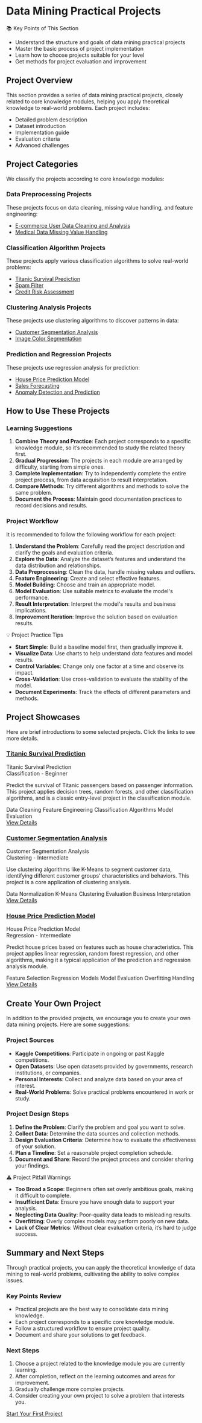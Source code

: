 # Data Mining Practical Projects

<div class="knowledge-card">
  <div class="knowledge-card__title">
    <span class="icon">📚</span> Key Points of This Section
  </div>
  <div class="knowledge-card__content">
    <ul>
      <li>Understand the structure and goals of data mining practical projects</li>
      <li>Master the basic process of project implementation</li>
      <li>Learn how to choose projects suitable for your level</li>
      <li>Get methods for project evaluation and improvement</li>
    </ul>
  </div>
</div>

## Project Overview

This section provides a series of data mining practical projects, closely related to core knowledge modules, helping you apply theoretical knowledge to real-world problems. Each project includes:

- Detailed problem description
- Dataset introduction
- Implementation guide
- Evaluation criteria
- Advanced challenges

## Project Categories

We classify the projects according to core knowledge modules:

### Data Preprocessing Projects

These projects focus on data cleaning, missing value handling, and feature engineering:
- [E-commerce User Data Cleaning and Analysis](/en/projects/preprocessing/ecommerce-data.html)
- [Medical Data Missing Value Handling](/en/projects/preprocessing/medical-missing-values.html)

### Classification Algorithm Projects

These projects apply various classification algorithms to solve real-world problems:
- [Titanic Survival Prediction](/en/projects/classification/titanic.html)
- [Spam Filter](/en/projects/classification/spam-filter.html)
- [Credit Risk Assessment](/en/projects/classification/credit-risk.html)

### Clustering Analysis Projects

These projects use clustering algorithms to discover patterns in data:
- [Customer Segmentation Analysis](/en/projects/clustering/customer-segmentation.html)
- [Image Color Segmentation](/en/projects/clustering/image-segmentation.html)

### Prediction and Regression Projects

These projects use regression analysis for prediction:
- [House Price Prediction Model](/en/projects/regression/house-price.html)
- [Sales Forecasting](/en/projects/regression/sales-forecast.html)
- [Anomaly Detection and Prediction](/en/projects/regression/anomaly-detection.html)

## How to Use These Projects

### Learning Suggestions

1. **Combine Theory and Practice**: Each project corresponds to a specific knowledge module, so it’s recommended to study the related theory first.
2. **Gradual Progression**: The projects in each module are arranged by difficulty, starting from simple ones.
3. **Complete Implementation**: Try to independently complete the entire project process, from data acquisition to result interpretation.
4. **Compare Methods**: Try different algorithms and methods to solve the same problem.
5. **Document the Process**: Maintain good documentation practices to record decisions and results.

### Project Workflow

It is recommended to follow the following workflow for each project:

1. **Understand the Problem**: Carefully read the project description and clarify the goals and evaluation criteria.
2. **Explore the Data**: Analyze the dataset’s features and understand the data distribution and relationships.
3. **Data Preprocessing**: Clean the data, handle missing values and outliers.
4. **Feature Engineering**: Create and select effective features.
5. **Model Building**: Choose and train an appropriate model.
6. **Model Evaluation**: Use suitable metrics to evaluate the model's performance.
7. **Result Interpretation**: Interpret the model's results and business implications.
8. **Improvement Iteration**: Improve the solution based on evaluation results.

<div class="knowledge-card">
  <div class="knowledge-card__title">
    <span class="icon">💡</span> Project Practice Tips
  </div>
  <div class="knowledge-card__content">
    <ul>
      <li><strong>Start Simple</strong>: Build a baseline model first, then gradually improve it.</li>
      <li><strong>Visualize Data</strong>: Use charts to help understand data features and model results.</li>
      <li><strong>Control Variables</strong>: Change only one factor at a time and observe its impact.</li>
      <li><strong>Cross-Validation</strong>: Use cross-validation to evaluate the stability of the model.</li>
      <li><strong>Document Experiments</strong>: Track the effects of different parameters and methods.</li>
    </ul>
  </div>
</div>

## Project Showcases

Here are brief introductions to some selected projects. Click the links to see more details.

### [Titanic Survival Prediction](/en/projects/classification/titanic.html)

<div class="project-card">
  <div class="project-card__header">
    <div class="project-card__title">Titanic Survival Prediction</div>
    <div class="project-card__tags">
      <span class="tag">Classification - </span>
      <span class="tag">Beginner</span>
    </div>
  </div>
  <div class="project-card__content">
    <p>Predict the survival of Titanic passengers based on passenger information. This project applies decision trees, random forests, and other classification algorithms, and is a classic entry-level project in the classification module.</p>
    <div class="project-card__skills">
      <span class="skill">Data Cleaning</span>
      <span class="skill">Feature Engineering</span>
      <span class="skill">Classification Algorithms</span>
      <span class="skill">Model Evaluation</span>
    </div>
  </div>
  <div class="project-card__footer">
    <a href="/en/projects/classification/titanic.html" class="button">View Details</a>
  </div>
</div>

### [Customer Segmentation Analysis](/en/projects/clustering/customer-segmentation.html)

<div class="project-card">
  <div class="project-card__header">
    <div class="project-card__title">Customer Segmentation Analysis</div>
    <div class="project-card__tags">
      <span class="tag">Clustering - </span>
      <span class="tag">Intermediate</span>
    </div>
  </div>
  <div class="project-card__content">
    <p>Use clustering algorithms like K-Means to segment customer data, identifying different customer groups' characteristics and behaviors. This project is a core application of clustering analysis.</p>
    <div class="project-card__skills">
      <span class="skill">Data Normalization</span>
      <span class="skill">K-Means</span>
      <span class="skill">Clustering Evaluation</span>
      <span class="skill">Business Interpretation</span>
    </div>
  </div>
  <div class="project-card__footer">
    <a href="/en/projects/clustering/customer-segmentation.html" class="button">View Details</a>
  </div>
</div>

### [House Price Prediction Model](/en/projects/regression/house-price.html)

<div class="project-card">
  <div class="project-card__header">
    <div class="project-card__title">House Price Prediction Model</div>
    <div class="project-card__tags">
      <span class="tag">Regression - </span>
      <span class="tag">Intermediate</span>
    </div>
  </div>
  <div class="project-card__content">
    <p>Predict house prices based on features such as house characteristics. This project applies linear regression, random forest regression, and other algorithms, making it a typical application of the prediction and regression analysis module.</p>
    <div class="project-card__skills">
      <span class="skill">Feature Selection</span>
      <span class="skill">Regression Models</span>
      <span class="skill">Model Evaluation</span>
      <span class="skill">Overfitting Handling</span>
    </div>
  </div>
  <div class="project-card__footer">
    <a href="/en/projects/regression/house-price.html" class="button">View Details</a>
  </div>
</div>

## Create Your Own Project

In addition to the provided projects, we encourage you to create your own data mining projects. Here are some suggestions:

### Project Sources

- **Kaggle Competitions**: Participate in ongoing or past Kaggle competitions.
- **Open Datasets**: Use open datasets provided by governments, research institutions, or companies.
- **Personal Interests**: Collect and analyze data based on your area of interest.
- **Real-World Problems**: Solve practical problems encountered in work or study.

### Project Design Steps

1. **Define the Problem**: Clarify the problem and goal you want to solve.
2. **Collect Data**: Determine the data sources and collection methods.
3. **Design Evaluation Criteria**: Determine how to evaluate the effectiveness of your solution.
4. **Plan a Timeline**: Set a reasonable project completion schedule.
5. **Document and Share**: Record the project process and consider sharing your findings.

<div class="knowledge-card">
  <div class="knowledge-card__title">
    <span class="icon">⚠️</span> Project Pitfall Warnings
  </div>
  <div class="knowledge-card__content">
    <ul>
      <li><strong>Too Broad a Scope</strong>: Beginners often set overly ambitious goals, making it difficult to complete.</li>
      <li><strong>Insufficient Data</strong>: Ensure you have enough data to support your analysis.</li>
      <li><strong>Neglecting Data Quality</strong>: Poor-quality data leads to misleading results.</li>
      <li><strong>Overfitting</strong>: Overly complex models may perform poorly on new data.</li>
      <li><strong>Lack of Clear Metrics</strong>: Without clear evaluation criteria, it’s hard to judge success.</li>
    </ul>
  </div>
</div>

## Summary and Next Steps

Through practical projects, you can apply the theoretical knowledge of data mining to real-world problems, cultivating the ability to solve complex issues.

### Key Points Review

- Practical projects are the best way to consolidate data mining knowledge.
- Each project corresponds to a specific core knowledge module.
- Follow a structured workflow to ensure project quality.
- Document and share your solutions to get feedback.

### Next Steps

1. Choose a project related to the knowledge module you are currently learning.
2. After completion, reflect on the learning outcomes and areas for improvement.
3. Gradually challenge more complex projects.
4. Consider creating your own project to solve a problem that interests you.

<div class="practice-link">
  <a href="/en/projects/classification/titanic.html" class="button">Start Your First Project</a>
</div>

